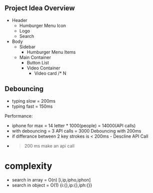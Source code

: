 ## Project Idea Overview

- Header
    - Humburger Menu Icon
    - Logo
    - Search
- Body
    - Sidebar
        - Humburger Menu Items
    - Main Container
        - Button List
        - Video Container
            - Video card /* N


## Debouncing

- typing slow = 200ms
- typing fast = 150ms

Performance:
- iphone for max = 14 letter * 1000(people) = 14000(API calls)
- with debouncing  = 3 API calls = 3000
Debouncing with 200ms
- if differance between 2 key strokes is < 200ms - Descline API Call
- >200 ms make an api call

# complexity
- search in array = O(n) [i,ip,ipho,iphon]
- search in object = O(1) {i:{},ip:{},iph:{}}
